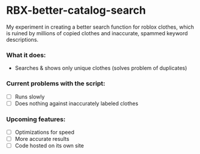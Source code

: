 # RBX-better-catalog-search
My experiment in creating a better search function for roblox clothes, which is ruined by millions of copied clothes and inaccurate, spammed keyword descriptions.

### What it does:
- Searches & shows only unique clothes (solves problem of duplicates)

### Current problems with the script:
- [ ] Runs slowly
- [ ] Does nothing against inaccurately labeled clothes

### Upcoming features:
- [ ] Optimizations for speed
- [ ] More accurate results
- [ ] Code hosted on its own site
